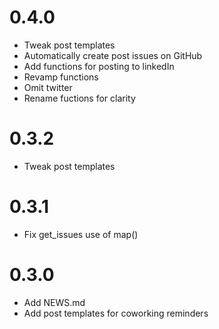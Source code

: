 # 0.4.0
- Tweak post templates
- Automatically create post issues on GitHub
- Add functions for posting to linkedIn
- Revamp functions
- Omit twitter
- Rename fuctions for clarity

# 0.3.2
- Tweak post templates

# 0.3.1
- Fix get_issues use of map()

# 0.3.0
- Add NEWS.md
- Add post templates for coworking reminders
